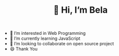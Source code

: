 <h1 align="center">👋 Hi, I’m Bela </h1><br>

- 👀 I’m interested in Web Programming
- 🌱 I’m currently learning JavaScript
- 💞️ I’m looking to collaborate on open source project
- :smile: Thank You
